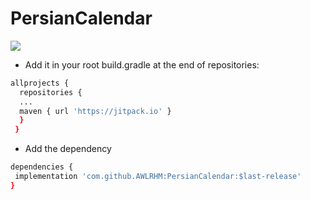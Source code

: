 # PersianCalendar


[![](https://jitpack.io/v/AWLRHM/PersianCalendar.svg)](https://jitpack.io/#AWLRHM/PersianCalendar)



* Add it in your root build.gradle at the end of repositories:
```sh
allprojects {
  repositories {
  ...
  maven { url 'https://jitpack.io' }
  }  
 }
 ```
 * Add the dependency
 ```sh
 dependencies {
  implementation 'com.github.AWLRHM:PersianCalendar:$last-release'
 }
 ```
